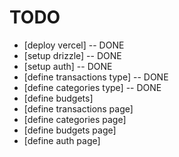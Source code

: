 # TODO
- [deploy vercel] -- DONE
- [setup drizzle] -- DONE
- [setup auth]  -- DONE
- [define transactions type] -- DONE
- [define categories type] -- DONE
- [define budgets]
- [define transactions page]
- [define categories page]
- [define budgets page]
- [define auth page]
